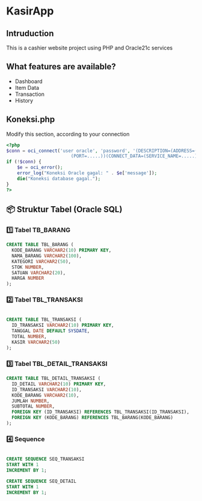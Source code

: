 # KasirApp
## Intruduction
This is a cashier website project using PHP and Oracle21c services

## What features are available?
- Dashboard
- Item Data
- Transaction
- History

## Koneksi.php
Modify this section, according to your connection
```php
<?php
$conn = oci_connect('user oracle', 'password', '(DESCRIPTION=(ADDRESS=(PROTOCOL=....)(HOST=......)
                        (PORT=.....))(CONNECT_DATA=(SERVICE_NAME=.....)))');
if (!$conn) {
    $e = oci_error();
    error_log("Koneksi Oracle gagal: " . $e['message']);
    die("Koneksi database gagal.");
}
?>
```

## 📦 Struktur Tabel (Oracle SQL)

### 1️⃣ Tabel TB_BARANG
```sql
CREATE TABLE TBL_BARANG (
  KODE_BARANG VARCHAR2(10) PRIMARY KEY,
  NAMA_BARANG VARCHAR2(100),
  KATEGORI VARCHAR2(50),
  STOK NUMBER,
  SATUAN VARCHAR2(20),
  HARGA NUMBER
);
```
### 2️⃣ Tabel TBL_TRANSAKSI
```sql

CREATE TABLE TBL_TRANSAKSI (
  ID_TRANSAKSI VARCHAR2(10) PRIMARY KEY,
  TANGGAL DATE DEFAULT SYSDATE,
  TOTAL NUMBER,
  KASIR VARCHAR2(50)
);
```
### 3️⃣ Tabel TBL_DETAIL_TRANSAKSI
```sql
CREATE TABLE TBL_DETAIL_TRANSAKSI (
  ID_DETAIL VARCHAR2(10) PRIMARY KEY,
  ID_TRANSAKSI VARCHAR2(10),
  KODE_BARANG VARCHAR2(10),
  JUMLAH NUMBER,
  SUBTOTAL NUMBER,
  FOREIGN KEY (ID_TRANSAKSI) REFERENCES TBL_TRANSAKSI(ID_TRANSAKSI),
  FOREIGN KEY (KODE_BARANG) REFERENCES TBL_BARANG(KODE_BARANG)
);
```
### 4️⃣ Sequence
```sql

CREATE SEQUENCE SEQ_TRANSAKSI
START WITH 1
INCREMENT BY 1;

CREATE SEQUENCE SEQ_DETAIL
START WITH 1
INCREMENT BY 1;
```
